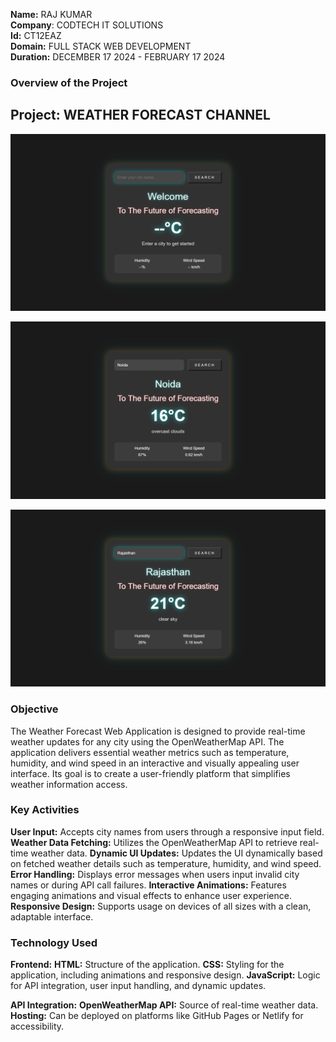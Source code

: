 **Name:** RAJ KUMAR  
**Company**: CODTECH IT SOLUTIONS  
**Id:** CT12EAZ  
**Domain:** FULL STACK WEB DEVELOPMENT  
**Duration:** DECEMBER 17 2024 - FEBRUARY 17 2024  



### Overview of the Project

## Project: WEATHER FORECAST CHANNEL
![image alt](https://github.com/rajkumar1325/CodTech-Internship/blob/abb6544e2cce74a73332c937351fa865d4776fc0/1.%20Weather%20Forecast%20Application/1start.png)

![image alt](https://github.com/rajkumar1325/CodTech-Internship/blob/8c2e2f77bc3a4f99891725f31ec7836b359052fd/1.%20Weather%20Forecast%20Application/Screenshot%20(640).png)

![image alt](https://github.com/rajkumar1325/CodTech-Internship/blob/8c2e2f77bc3a4f99891725f31ec7836b359052fd/1.%20Weather%20Forecast%20Application/Screenshot%20(636).png)



### Objective
The Weather Forecast Web Application is designed to provide real-time weather updates for any city using the OpenWeatherMap API. The application delivers essential weather metrics such as temperature, humidity, and wind speed in an interactive and visually appealing user interface. Its goal is to create a user-friendly platform that simplifies weather information access.

### Key Activities
**User Input:**             Accepts city names from users through a responsive input field.
**Weather Data Fetching:**  Utilizes the OpenWeatherMap API to retrieve real-time weather data.
**Dynamic UI Updates:**     Updates the UI dynamically based on fetched weather details such as temperature, humidity, and wind speed.
**Error Handling:**         Displays error messages when users input invalid city names or during API call failures.
**Interactive Animations:** Features engaging animations and visual effects to enhance user experience.
**Responsive Design:**      Supports usage on devices of all sizes with a clean, adaptable interface.

### Technology Used
**Frontend:**
      **HTML:**         Structure of the application.
      **CSS:**          Styling for the application, including animations and responsive design.
      **JavaScript:**   Logic for API integration, user input handling, and dynamic updates.
      
**API Integration:**
    **OpenWeatherMap API:** Source of real-time weather data.
    **Hosting:** Can be deployed on platforms like GitHub Pages or Netlify for accessibility.
